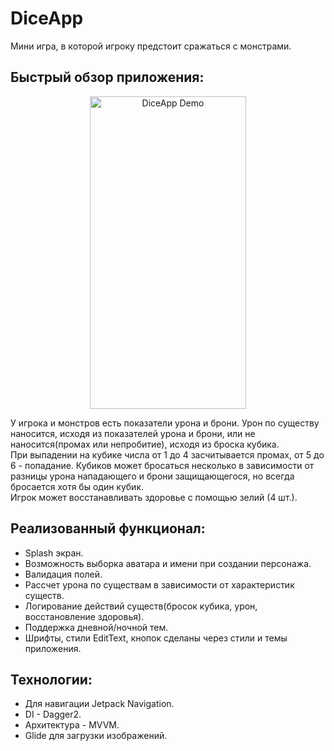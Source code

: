 # DiceApp

Мини игра, в которой игроку предстоит сражаться с монстрами.

## Быстрый обзор приложения:

<p align="center">
  <img src="https://github.com/IBRUTALI/DiceApp/assets/96013243/52d30de9-9cff-45a3-9855-c3f6692eb043" alt="DiceApp Demo" title="DiceApp Demo" width="250" height="500"/>
</p>

У игрока и монстров есть показатели урона и брони. Урон по существу наносится, исходя из показателей урона и брони, или не наносится(промах или непробитие), исходя из броска кубика.  
При выпадении на кубике числа от 1 до 4 засчитывается промах, от 5 до 6 - попадание. Кубиков может бросаться несколько в зависимости от разницы урона нападающего и брони защищающегося, но всегда бросается хотя бы один кубик.  
Игрок может восстанавливать здоровье с помощью зелий (4 шт.).

## Реализованный функционал:
- Splash экран.
- Возможность выборка аватара и имени при создании персонажа.
- Валидация полей.
- Рассчет урона по существам в зависимости от характеристик существ.
- Логирование действий существ(бросок кубика, урон, восстановление здоровья).
- Поддержка дневной/ночной тем.
- Шрифты, стили EditText, кнопок сделаны через стили и темы приложения.

## Технологии:
- Для навигации Jetpack Navigation.
- DI - Dagger2.
- Архитектура - MVVM.
- Glide для загрузки изображений.
